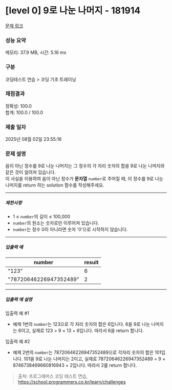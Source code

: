 # [level 0] 9로 나눈 나머지 - 181914 

[문제 링크](https://school.programmers.co.kr/learn/courses/30/lessons/181914) 

### 성능 요약

메모리: 37.9 MB, 시간: 5.16 ms

### 구분

코딩테스트 연습 > 코딩 기초 트레이닝

### 채점결과

정확성: 100.0<br/>합계: 100.0 / 100.0

### 제출 일자

2025년 08월 02일 23:55:16

### 문제 설명

<p>음이 아닌 정수를 9로 나눈 나머지는 그 정수의 각 자리 숫자의 합을 9로 나눈 나머지와 같은 것이 알려져 있습니다.<br>
이 사실을 이용하여 음이 아닌 정수가 <strong>문자열</strong> <code>number</code>로 주어질 때, 이 정수를 9로 나눈 나머지를 return 하는 solution 함수를 작성해주세요.</p>

<hr>

<h5>제한사항</h5>

<ul>
<li>1 ≤ <code>number</code>의 길이 ≤ 100,000</li>
<li><code>number</code>의 원소는 숫자로만 이루어져 있습니다.</li>
<li><code>number</code>는 정수 0이 아니라면 숫자 '0'으로 시작하지 않습니다.</li>
</ul>

<hr>

<h5>입출력 예</h5>
<table class="table">
        <thead><tr>
<th>number</th>
<th>result</th>
</tr>
</thead>
        <tbody><tr>
<td>"123"</td>
<td>6</td>
</tr>
<tr>
<td>"78720646226947352489"</td>
<td>2</td>
</tr>
</tbody>
      </table>
<hr>

<h5>입출력 예 설명</h5>

<p>입출력 예 #1</p>

<ul>
<li>예제 1번의 <code>number</code>는 123으로 각 자리 숫자의 합은 6입니다. 6을 9로 나눈 나머지는 6이고, 실제로 123 = 9 × 13 + 6입니다. 따라서 6을 return 합니다.</li>
</ul>

<p>입출력 예 #2</p>

<ul>
<li>예제 2번의 <code>number</code>는 78720646226947352489으로 각자리 숫자의 합은 101입니다. 101을 9로 나눈 나머지는 2이고, 실제로 78720646226947352489 = 9 × 8746738469660816943 + 2입니다. 따라서 2를 return 합니다.</li>
</ul>


> 출처: 프로그래머스 코딩 테스트 연습, https://school.programmers.co.kr/learn/challenges